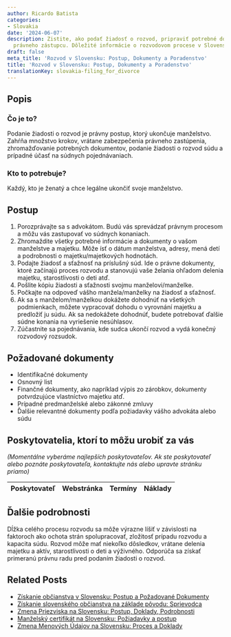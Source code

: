 ```yaml
---
author: Ricardo Batista
categories:
- Slovakia
date: '2024-06-07'
description: Zistite, ako podať žiadosť o rozvod, pripraviť potrebné dokumenty a nájsť
  právneho zástupcu. Dôležité informácie o rozvodovom procese v Slovensku.
draft: false
meta_title: 'Rozvod v Slovensku: Postup, Dokumenty a Poradenstvo'
title: 'Rozvod v Slovensku: Postup, Dokumenty a Poradenstvo'
translationKey: slovakia-filing_for_divorce
---
```



## Popis
### Čo je to?
Podanie žiadosti o rozvod je právny postup, ktorý ukončuje manželstvo. Zahŕňa množstvo krokov, vrátane zabezpečenia právneho zastúpenia, zhromažďovanie potrebných dokumentov, podanie žiadosti o rozvod súdu a prípadné účasť na súdnych pojednávaniach.

### Kto to potrebuje?
Každý, kto je ženatý a chce legálne ukončiť svoje manželstvo.

## Postup
1. Porozprávajte sa s advokátom. Budú vás sprevádzať právnym procesom a môžu vás zastupovať vo súdnych konaniach.
2. Zhromaždite všetky potrebné informácie a dokumenty o vašom manželstve a majetku. Môže ísť o dátum manželstva, adresy, mená detí a podrobnosti o majetku/majetkových hodnotách.
3. Podajte žiadosť a sťažnosť na príslušný súd. Ide o právne dokumenty, ktoré začínajú proces rozvodu a stanovujú vaše želania ohľadom delenia majetku, starostlivosti o deti atď.
4. Pošlite kópiu žiadosti a sťažnosti svojmu manželovi/manželke.
5. Počkajte na odpoveď vášho manžela/manželky na žiadosť a sťažnosť.
6. Ak sa s manželom/manželkou dokážete dohodnúť na všetkých podmienkach, môžete vypracovať dohodu o vyrovnání majetku a predložiť ju súdu. Ak sa nedokážete dohodnúť, budete potrebovať ďalšie súdne konania na vyriešenie nesúhlasov.
7. Zúčastnite sa pojednávania, kde sudca ukončí rozvod a vydá konečný rozvodový rozsudok.

## Požadované dokumenty
- Identifikačné dokumenty
- Osnovný list
- Finančné dokumenty, ako napríklad výpis zo zárobkov, dokumenty potvrdzujúce vlastníctvo majetku atď.
- Prípadné predmanželské alebo zákonné zmluvy
- Ďalšie relevantné dokumenty podľa požiadavky vášho advokáta alebo súdu

## Poskytovatelia, ktorí to môžu urobiť za vás

_(Momentálne vyberáme najlepších poskytovateľov. Ak ste poskytovateľ alebo poznáte poskytovateľa, kontaktujte nás alebo upravte stránku priamo)_

| Poskytovateľ    |     Webstránka  |     Termíny      |       Náklady    |
| :-------------: | :-------------: |  :-------------: | :-------------: |

## Ďalšie podrobnosti
Dĺžka celého procesu rozvodu sa môže výrazne líšiť v závislosti na faktoroch ako ochota strán spolupracovať, zložitosť prípadu rozvodu a kapacita súdu.
Rozvod môže mať niekoľko dôsledkov, vrátane delenia majetku a aktív, starostlivosti o deti a výživného. Odporúča sa získať primeranú právnu radu pred podaním žiadosti o rozvod.
## Related Posts

- [Získanie občianstva v Slovensku: Postup a Požadované Dokumenty](https://tramitit.com/sk/guides/slovakia/nadobudnutie_slovenskeho_obcianstva/)
- [Získanie slovenského občianstva na základe pôvodu: Sprievodca](https://tramitit.com/sk/guides/slovakia/podanie_prihlasky_na_statne_obcianstvo/)
- [Zmena Priezviska na Slovensku: Postup, Doklady, Podrobnosti](https://tramitit.com/sk/guides/slovakia/zmena_priezviska/)
- [Manželský certifikát na Slovensku: Požiadavky a postup](https://tramitit.com/sk/guides/slovakia/vydanie_sobasneho_listu/)
- [Zmena Menových Údajov na Slovensku: Proces a Doklady](https://tramitit.com/sk/guides/slovakia/zmena_mena/)